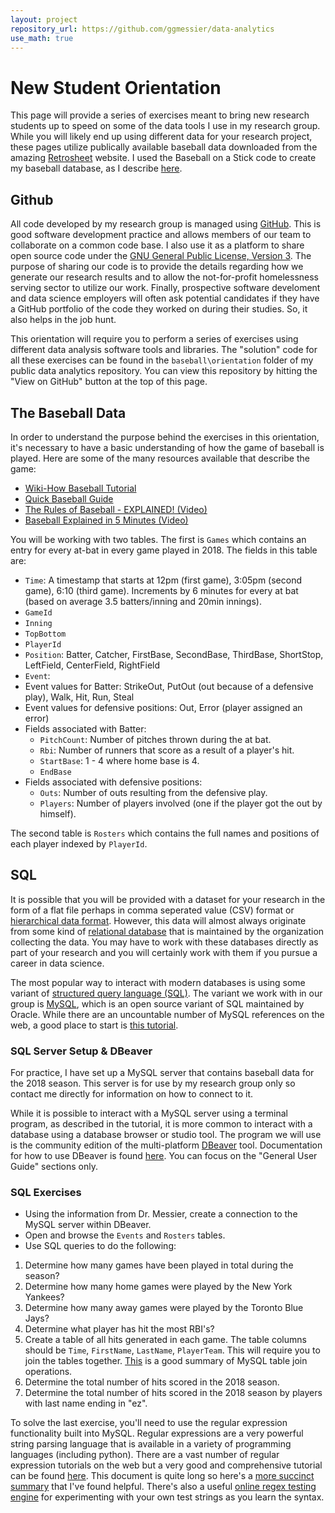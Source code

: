```yaml
---
layout: project
repository_url: https://github.com/ggmessier/data-analytics
use_math: true
---
```

# New Student Orientation

This page will provide a series of exercises meant to bring new research students up to speed on some of the data tools I use in my research group.  While you will likely end up using different data for your research project, these pages utilize publically available baseball data downloaded from the amazing [Retrosheet](http://www.retrosheet.org) website. I used the Baseball on a Stick code to create my baseball database, as I describe [here](data-baseball). 

## Github

All code developed by my research group is managed using [GitHub](http://github.com).  This is good software development practice and allows members of our team to collaborate on a common code base.  I also use it as a platform to share open source code under the [GNU General Public License, Version 3](https://www.gnu.org/licenses/gpl-3.0.en.html).  The purpose of sharing our code is to provide the details regarding how we generate our research results and to allow the not-for-profit homelessness serving sector to utilize our work.  Finally, prospective software develoment and data science employers will often ask potential candidates if they have a GitHub portfolio of the code they worked on during their studies.  So, it also helps in the job hunt.

This orientation will require you to perform a series of exercises using different data analysis software tools and libraries.  The "solution" code for all these exercises can be found in the `baseball\orientation` folder of my public data analytics repository.  You can view this repository by hitting the "View on GitHub" button at the top of this page.



## The Baseball Data

In order to understand the purpose behind the exercises in this orientation, it's necessary to have a basic understanding of how the game of baseball is played.  Here are some of the many resources available that describe the game:

- [Wiki-How Baseball Tutorial](https://www.wikihow.com/Play-Baseball)
- [Quick Baseball Guide](https://www.tutorialspoint.com/baseball/baseball_quick_guide.htm)
- [The Rules of Baseball - EXPLAINED! (Video)](https://www.youtube.com/watch?v=skOsApsF0jQ)
- [Baseball Explained in 5 Minutes (Video)](https://www.youtube.com/watch?v=I8VGW0C_GO4)

You will be working with two tables.  The first is `Games` which contains an entry for every at-bat in every game played in 2018.  The fields in this table are:

  - `Time`: A timestamp that starts at 12pm (first game), 3:05pm (second game), 6:10 (third game).  Increments by 6 minutes for every at bat (based on average 3.5 batters/inning and 20min innings).
  - `GameId`
  - `Inning`
  - `TopBottom`
  - `PlayerId`
  - `Position`: Batter, Catcher, FirstBase, SecondBase, ThirdBase, ShortStop, LeftField, CenterField, RightField
  - `Event`: 
   - Event values for Batter: StrikeOut, PutOut (out because of a defensive play), Walk, Hit, Run, Steal 
   - Event values for defensive positions: Out, Error (player assigned an error)
  - Fields associated with Batter:
    - `PitchCount`: Number of pitches thrown during the at bat.
    - `Rbi`: Number of runners that score as a result of a player's hit.
    - `StartBase`: 1 - 4 where home base is 4.
    - `EndBase`
  - Fields associated with defensive positions:
    - `Outs`: Number of outs resulting from the defensive play.
    - `Players`: Number of players involved (one if the player got the out by himself).

The second table is `Rosters` which contains the full names and positions of each player indexed by `PlayerId`.


## SQL

It is possible that you will be provided with a dataset for your research in the form of a flat file perhaps in comma seperated value (CSV) format or [hierarchical data format](https://en.wikipedia.org/wiki/Hierarchical_Data_Format).  However, this data will almost always originate from some kind of [relational database](https://en.wikipedia.org/wiki/Relational_database) that is maintained by the organization collecting the data.  You may have to work with these databases directly as part of your research and you will certainly work with them if you pursue a career in data science.

The most popular way to interact with modern databases is using some variant of  [structured query language (SQL)](https://en.wikipedia.org/wiki/SQL).  The variant we work with in our group is [MySQL](https://www.mysql.com/), which is an open source variant of SQL maintained by Oracle.  While there are an uncountable number of MySQL references on the web, a good place to start is [this tutorial](https://downloads.mysql.com/docs/mysql-tutorial-excerpt-5.5-en.pdf).

### SQL Server Setup & DBeaver

For practice, I have set up a MySQL server that contains baseball data for the 2018 season.  This server is for use by my research group only so contact me directly for information on how to connect to it.

While it is possible to interact with a MySQL server using a terminal program, as described in the tutorial, it is more common to interact with a database using a database browser or studio tool.  The program we will use is the community edition of the multi-platform [DBeaver](https://dbeaver.io) tool.  Documentation for how to use DBeaver is found [here](https://github.com/dbeaver/dbeaver/wiki).  You can focus on the "General User Guide" sections only.

### SQL Exercises

- Using the information from Dr. Messier, create a connection to the MySQL server within DBeaver.
- Open and browse the `Events` and `Rosters` tables.
- Use SQL queries to do the following:

1. Determine how many games have been played in total during the season?
1. Determine how many home games were played by the New York Yankees?
1. Determine how many away games were played by the Toronto Blue Jays?
1. Determine what player has hit the most RBI's? 
1. Create a table of all hits generated in each game.  The table columns should be `Time`, `FirstName`, `LastName`, `PlayerTeam`.  This will require you to join the tables together.  [This](https://www.javatpoint.com/mysql-join) is a good summary of MySQL table join operations.
1. Determine the total number of hits scored in the 2018 season.
1. Determine the total number of hits scored in the 2018 season by players with last name ending in "ez".


To solve the last exercise, you'll need to use the regular expression functionality built into MySQL.  Regular expressions are a very powerful string parsing language that is available in a variety of programming languages (including python).  There are a vast number of regular expression tutorials on the web but a very good and comprehensive tutorial can be found [here](https://www.princeton.edu/~mlovett/reference/Regular-Expressions.pdf).  This document is quite long so here's a [more succinct summary](https://cs.lmu.edu/~ray/notes/regex/) that I've found helpful.  There's also a useful [online regex testing engine](https://regex101.com/) for experimenting with your own test strings as you learn the syntax.



